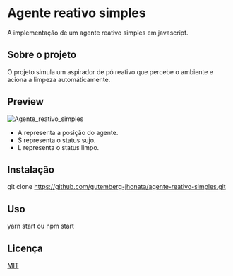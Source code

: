 # Agente reativo simples

A implementação de um agente reativo simples em javascript.

## Sobre o projeto

O projeto simula um aspirador de pó reativo que percebe o ambiente e aciona a limpeza automáticamente.

## Preview

![Agente_reativo_simples](https://i.pinimg.com/originals/63/36/3f/63363f15ddd4255177ef65ba26066772.gif)

* A representa a posição do agente.
* S representa o status sujo.
* L representa o status limpo.

## Instalação

git clone https://github.com/gutemberg-jhonata/agente-reativo-simples.git

## Uso

yarn start ou npm start

## Licença

[MIT](https://choosealicense.com/licenses/mit/)
